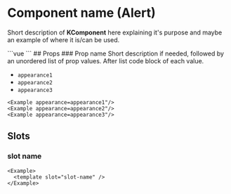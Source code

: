 # Component name (Alert)

Short description of **KComponent** here explaining it's purpose and maybe an example of where it is/can be used.

<Example />
```vue
<Example />
```
## Props
### Prop name
Short description if needed, followed by an unordered list of prop values. After list code block of each value.

- `appearance1`
- `appearance2`
- `appearance3`

```vue live
<Example appearance=appearance1"/>
<Example appearance=appearance2"/>
<Example appearance=appearance3"/>
```

## Slots
### slot name
```vue live
<Example>
  <template slot="slot-name" />
</Example>
```
